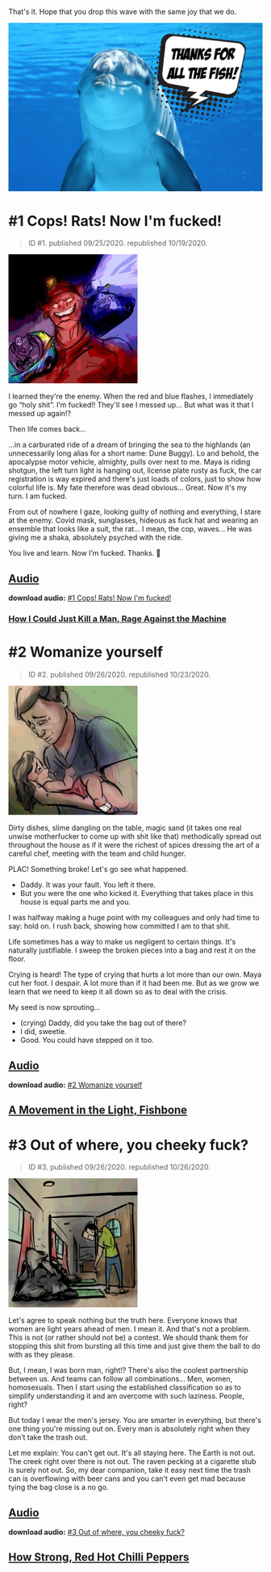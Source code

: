 That's it. Hope that you drop this wave with the same joy that we do.

![img](docusaurus/static/img/dolphin-en.jpg)

# #1 Cops! Rats! Now I'm fucked!

> ID #1. published 09/25/2020. republished 10/19/2020.

![img](docusaurus/static/img/01-cops-desenho.jpg)

I learned they're the enemy. When the red and blue flashes, I immediately go “holy shit”. I’m fucked!! They'll see I messed up... But what was it that I messed up again!?

Then life comes back...

...in a carburated ride of a dream of bringing the sea to the highlands (an unnecessarily long alias for a short name: Dune Buggy). Lo and behold, the apocalypse motor vehicle, almighty, pulls over next to me. Maya is riding shotgun, the left turn light is hanging out, license plate rusty as fuck, the car registration is way expired and there's just loads of colors, just to show how colorful life is. My fate therefore was dead obvious... Great. Now it's my turn. I am fucked.

From out of nowhere I gaze, looking guilty of nothing and everything, I stare at the enemy. Covid mask, sunglasses, hideous as fuck hat and wearing an ensemble that looks like a suit, the rat... I mean, the cop, waves... He was giving me a shaka, absolutely psyched with the ride.

You live and learn. Now I’m fucked. Thanks. 🙏

## [Audio](https://www.youtube.com/watch?v=q8GWsk6FiT8&ab_channel=BetaCast)

**download audio:** [#1 Cops! Rats! Now I'm fucked!](docusaurus/static/audio/BC-01-cops-audio-remix-en.mp4)

### [How I Could Just Kill a Man, Rage Against the Machine](https://open.spotify.com/track/4K1DB7EedHPuVnhVrnvf2U)

# #2 Womanize yourself

> ID #2. published 09/26/2020. republished 10/23/2020.

![img](docusaurus/static/img/BC-02-mulherizando-desenho.jpg)

Dirty dishes, slime dangling on the table, magic sand (it takes one real unwise motherfucker to come up with shit like that) methodically spread out throughout the house as if it were the richest of spices dressing the art of a careful chef, meeting with the team and child hunger.

PLAC! Something broke! Let's go see what happened.

- Daddy. It was your fault. You left it there.
- But you were the one who kicked it. Everything that takes place in this house is equal parts me and you.

I was halfway making a huge point with my colleagues and only had time to say: hold on. I rush back, showing how committed I am to that shit.

Life sometimes has a way to make us negligent to certain things. It's naturally justifiable. I sweep the broken pieces into a bag and rest it on the floor.

Crying is heard! The type of crying that hurts a lot more than our own. Maya cut her foot. I despair. A lot more than if it had been me. But as we grow we learn that we need to keep it all down so as to deal with the crisis.

My seed is now sprouting...

- (crying) Daddy, did you take the bag out of there?
- I did, sweetie.
- Good. You could have stepped on it too.


## [Audio](https://youtu.be/9NI3pUabZlQ)

**download audio:** [#2 Womanize yourself](docusaurus/static/audio/BC-02-mulherize-audio-remix-en.mp4)

## [A Movement in the Light, Fishbone](https://open.spotify.com/track/0iOA8VM16ZgrB1wyoaiig4)

# #3 Out of where, you cheeky fuck?

> ID #3. published 09/26/2020. republished 10/26/2020.

![img](docusaurus/static/img/BC-03-fora-da-onde-desenho.jpg)

Let's agree to speak nothing but the truth here. Everyone knows that women are light years ahead of men. I mean it. And that's not a problem. This is not (or rather should not be) a contest. We should thank them for stopping this shit from bursting all this time and just give them the ball to do with as they please.

But, I mean, I was born man, right!? There's also the coolest partnership between us. And teams can follow all combinations... Men, women, homosexuals. Then I start using the established classification so as to simplify understanding it and am overcome with such laziness. People, right?

But today I wear the men's jersey. You are smarter in everything, but there's one thing you're missing out on. Every man is absolutely right when they don’t take the trash out.

Let me explain: You can't get out. It's all staying here. The Earth is not out. The creek right over there is not out. The raven pecking at a cigarette stub is surely not out. So, my dear companion, take it easy next time the trash can is overflowing with beer cans and you can't even get mad because tying the bag close is a no go.

## [Audio](https://www.youtube.com/watch?v=2zjeiiEhjeI&ab_channel=BetaCast)

**download audio:** [#3 Out of where, you cheeky fuck?](docusaurus/static/audio/BC-03-fora-onde-audio-remix-en.mp4)

## [How Strong, Red Hot Chilli Peppers](https://open.spotify.com/track/11YFZ9PQHXeHo0mFxVMLMy?si=GHLNq1a_RtuCPhpTJBfLUg)
